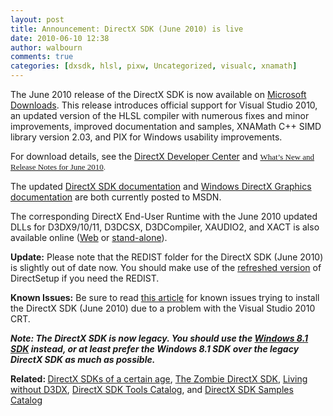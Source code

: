 ```yaml
---
layout: post
title: Announcement: DirectX SDK (June 2010) is live
date: 2010-06-10 12:38
author: walbourn
comments: true
categories: [dxsdk, hlsl, pixw, Uncategorized, visualc, xnamath]
---
```

<p>The June 2010 release of the DirectX SDK is now available on <a title="Microsoft Downloads" href="http://www.microsoft.com/downloads/details.aspx?displaylang=en&amp;FamilyID=3021d52b-514e-41d3-ad02-438a3ba730ba">Microsoft Downloads</a>. This release introduces official support for Visual Studio 2010, an updated version of the HLSL compiler with numerous fixes and minor improvements, improved documentation and samples, XNAMath C++ SIMD library version 2.03, and PIX for Windows usability improvements.</p>
<p>For download details, see the <a title="DirectX Developer Center" href="http://msdn.microsoft.com/directx/">DirectX Developer Center</a>&nbsp;and&nbsp;<span style="font-family: Calibri; font-size: small;"><a title="What's New and Release Notes for June 2010" href="http://msdn.microsoft.com/directx/sdk/readmepage">What&rsquo;s New and Release Notes for June 2010</a>.</span></p>
<p>The updated <a title="Directx SDK documentation" href="http://msdn.microsoft.com/en-us/library/ee663275.aspx">DirectX SDK documentation</a> and <a title="Windows DirectX Graphics documentation" href="http://msdn.microsoft.com/en-us/library/ee663301.aspx">Windows DirectX Graphics documentation</a> are both currently posted to MSDN.</p>
<p>The corresponding DirectX End-User Runtime with the June 2010 updated DLLs for D3DX9/10/11, D3DCSX, D3DCompiler, XAUDIO2, and XACT is also available online&nbsp;(<a title="Web" href="http://www.microsoft.com/downloads/details.aspx?familyid=2DA43D38-DB71-4C1B-BC6A-9B6652CD92A3&amp;displaylang=en">Web</a> or <a title="stand-alone" href="http://www.microsoft.com/downloads/details.aspx?familyid=3B170B25-ABAB-4BC3-AE91-50CEB6D8FA8D&amp;displaylang=en">stand-alone</a>).</p>
<p><strong>Update:</strong> Please note that the REDIST folder for the DirectX SDK (June 2010) is slightly out of date now. You should make use of the <a href="http://blogs.msdn.com/b/chuckw/archive/2011/04/19/dxsetup-update.aspx">refreshed version</a> of DirectSetup if you need the REDIST.</p>
<p><strong>Known Issues:</strong> Be sure to read <a href="http://blogs.msdn.com/b/chuckw/archive/2013/09/24/10246203.aspx">this article</a> for known issues trying to install the DirectX SDK (June 2010) due to a problem with the Visual Studio 2010 CRT.</p>
<p><em><strong>Note: The DirectX SDK is now legacy. You should use the <a href="http://blogs.msdn.com/b/chuckw/archive/2013/07/01/where-is-the-directx-sdk-2013-edition.aspx">Windows 8.1 SDK</a> instead, or at least prefer the Windows 8.1 SDK over the legacy DirectX SDK as much as possible.</strong></em></p>
<p><strong><strong>Related:</strong> </strong><a href="http://blogs.msdn.com/b/chuckw/archive/2012/08/22/directx-sdk-s-of-a-certain-age.aspx">DirectX SDKs of a certain age</a>, <a href="http://blogs.msdn.com/b/chuckw/archive/2015/03/23/the-zombie-directx-sdk.aspx">The Zombie DirectX SDK</a>, <a href="http://blogs.msdn.com/b/chuckw/archive/2013/08/21/living-without-d3dx.aspx">Living without D3DX</a>, <a href="http://blogs.msdn.com/b/chuckw/archive/2014/10/28/directx-sdk-tools-catalog.aspx">DirectX SDK Tools Catalog</a>, and <a href="http://blogs.msdn.com/b/chuckw/archive/2013/09/20/directx-sdk-samples-catalog.aspx">DirectX SDK Samples Catalog</a></p>
